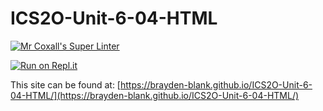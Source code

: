 # ICS2O-Unit-6-04-HTML

[![Mr Coxall's Super Linter](https://github.com/Brayden-Blank/ICS2O-Unit-3-04-HTML/actions/workflows/main.yml/badge.svg)](https://github.com/Brayden-Blank/ICS2O-Unit-3-04-HTML/actions/workflows/main.yml)

[![Run on Repl.it](https://repl.it/badge/github/<Brayden-Blank>/<ICS2O-Unit-6-04-HTML>)](https://repl.it/github/<Brayden-Blank>/<ICS2O-Unit-6-04-HTML>)

This site can be found at: [https://brayden-blank.github.io/ICS2O-Unit-6-04-HTML/](https://brayden-blank.github.io/ICS2O-Unit-6-04-HTML/)
